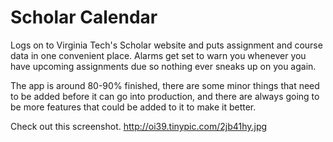 Scholar Calendar
================

Logs on to Virginia Tech's Scholar website and puts assignment and course data in one convenient place. Alarms get set to warn you whenever you have upcoming assignments due so nothing ever sneaks up on you again.

The app is around 80-90% finished, there are some minor things that need to be added before it can go into production, and there are always going to be more features that could be added to it to make it better.

Check out this screenshot. http://oi39.tinypic.com/2jb41hy.jpg